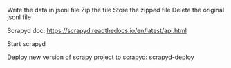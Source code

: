 
Write the data in jsonl file
Zip the file
Store the zipped file
Delete the original jsonl file

Scrapyd doc: https://scrapyd.readthedocs.io/en/latest/api.html

Start scrapyd

Deploy new version of scrapy project to scrapyd:
    scrapyd-deploy

